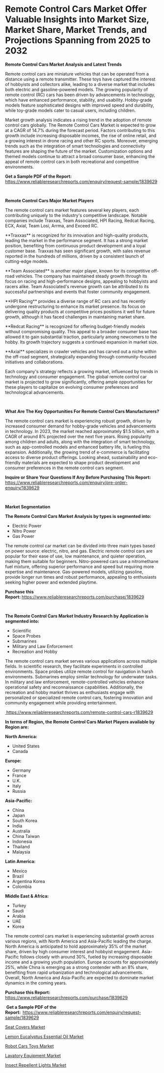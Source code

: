 <p><h1>Remote Control Cars Market Offer Valuable Insights into Market Size, Market Share, Market Trends, and Projections Spanning from 2025 to 2032</h1></p><p><strong>Remote Control Cars Market Analysis and Latest Trends</strong></p>
<p><p>Remote control cars are miniature vehicles that can be operated from a distance using a remote transmitter. These toys have captured the interest of hobbyists and collectors alike, leading to a diverse market that includes both electric and gasoline-powered models. The growing popularity of remote control (RC) cars has been driven by advancements in technology, which have enhanced performance, stability, and usability. Hobby-grade models feature sophisticated designs with improved speed and durability, while toy-grade models cater to casual users, including children.</p><p>Market growth analysis indicates a rising trend in the adoption of remote control cars globally. The Remote Control Cars Market is expected to grow at a CAGR of 14.7% during the forecast period. Factors contributing to this growth include increasing disposable incomes, the rise of online retail, and a growing interest in drone racing and other RC sports. Moreover, emerging trends such as the integration of smart technologies and connectivity features are shaping the future of the market. Customization options and themed models continue to attract a broad consumer base, enhancing the appeal of remote control cars in both recreational and competitive environments.</p></p>
<p><strong>Get a Sample PDF of the Report:&nbsp;</strong> <a href="https://www.reliableresearchreports.com/enquiry/request-sample/1839629?utm_campaign=28&utm_medium=2&utm_source=Github&utm_content=ia&utm_term=07022025&utm_id=remote-control-cars">https://www.reliableresearchreports.com/enquiry/request-sample/1839629</a></p>
<p>&nbsp;</p>
<p><strong>Remote Control Cars Major Market Players</strong></p>
<p><p>The remote control cars market features several key players, each contributing uniquely to the industry's competitive landscape. Notable companies include Traxxas, Team Associated, HPI Racing, Redcat Racing, ECX, Axial, Team Losi, Arrma, and Exceed RC.</p><p>**Traxxas** is recognized for its innovation and high-quality products, leading the market in the performance segment. It has a strong market position, benefiting from continuous product development and a loyal customer base. Traxxas has seen significant growth, with sales revenue reported in the hundreds of millions, driven by a consistent launch of cutting-edge models.</p><p>**Team Associated** is another major player, known for its competitive off-road vehicles. The company has maintained steady growth through its focus on racing and high-performance designs, appealing to hobbyists and racers alike. Team Associated's revenue growth can be attributed to its successful partnerships and events that foster community engagement.</p><p>**HPI Racing** provides a diverse range of RC cars and has recently undergone restructuring to enhance its market presence. Its focus on delivering quality products at competitive prices positions it well for future growth, although it has faced challenges in maintaining market share.</p><p>**Redcat Racing** is recognized for offering budget-friendly models without compromising quality. This appeal to a broader consumer base has allowed it to gain substantial traction, particularly among newcomers to the hobby. Its growth trajectory suggests a continued expansion in market size.</p><p>**Axial** specializes in crawler vehicles and has carved out a niche within the off-road segment, strategically expanding through community-focused initiatives and collaborations.</p><p>Each company's strategy reflects a growing market, influenced by trends in technology and consumer engagement. The global remote control car market is projected to grow significantly, offering ample opportunities for these players to capitalize on evolving consumer preferences and technological advancements.</p></p>
<p>&nbsp;</p>
<p><strong>What Are The Key Opportunities For Remote Control Cars Manufacturers?</strong></p>
<p><p>The remote control cars market is experiencing robust growth, driven by increased consumer demand for hobby-grade vehicles and advancements in technology. In 2023, the market reached approximately $1.5 billion, with a CAGR of around 8% projected over the next five years. Rising popularity among children and adults, along with the integration of smart technology, such as app-controlled models and enhanced battery life, is fueling this expansion. Additionally, the growing trend of e-commerce is facilitating access to diverse product offerings. Looking ahead, sustainability and eco-friendly materials are expected to shape product development and consumer preferences in the remote control cars segment.</p></p>
<p><strong>Inquire or Share Your Questions If Any Before Purchasing This Report:</strong> <a href="https://www.reliableresearchreports.com/enquiry/pre-order-enquiry/1839629?utm_campaign=28&utm_medium=2&utm_source=Github&utm_content=ia&utm_term=07022025&utm_id=remote-control-cars">https://www.reliableresearchreports.com/enquiry/pre-order-enquiry/1839629</a></p>
<p>&nbsp;</p>
<p><strong>Market Segmentation</strong></p>
<p><strong>The Remote Control Cars Market Analysis by types is segmented into:</strong></p>
<p><ul><li>Electric Power</li><li>Nitro Power</li><li>Gas Power</li></ul></p>
<p><p>The remote control car market can be divided into three main types based on power source: electric, nitro, and gas. Electric remote control cars are popular for their ease of use, low maintenance, and quieter operation, making them suitable for beginners. Nitro-powered cars use a nitromethane fuel mixture, offering superior performance and speed but requiring more expertise and maintenance. Gas-powered models, utilizing gasoline, provide longer run times and robust performance, appealing to enthusiasts seeking higher power and extended playtime.</p></p>
<p><strong>Purchase this Report:&nbsp;</strong><a href="https://www.reliableresearchreports.com/purchase/1839629?utm_campaign=28&utm_medium=2&utm_source=Github&utm_content=ia&utm_term=07022025&utm_id=remote-control-cars">https://www.reliableresearchreports.com/purchase/1839629</a></p>
<p>&nbsp;</p>
<p><strong>The Remote Control Cars Market Industry Research by Application is segmented into:</strong></p>
<p><ul><li>Scientific</li><li>Space Probes</li><li>Submarines</li><li>Military and Law Enforcement</li><li>Recreation and Hobby</li></ul></p>
<p><p>The remote control cars market serves various applications across multiple fields. In scientific research, they facilitate experiments in controlled environments. Space probes utilize remote control for navigation in harsh environments. Submarines employ similar technology for underwater tasks. In military and law enforcement, remote-controlled vehicles enhance operational safety and reconnaissance capabilities. Additionally, the recreation and hobby market thrives as enthusiasts engage with personalized or specialized remote control cars, fostering innovation and community engagement while providing entertainment.</p></p>
<p><a href="https://www.reliableresearchreports.com/remote-control-cars-r1839629?utm_campaign=28&utm_medium=2&utm_source=Github&utm_content=ia&utm_term=07022025&utm_id=remote-control-cars">&nbsp;https://www.reliableresearchreports.com/remote-control-cars-r1839629</a></p>
<p><strong>In terms of Region, the Remote Control Cars Market Players available by Region are:</strong></p>
<p>
    <p> <strong> North America: </strong>
        <ul>
            <li>United States</li>
            <li>Canada</li>
        </ul>
        </p> 
    <p> <strong> Europe: </strong>
        <ul>
            <li>Germany</li>
            <li>France</li>
            <li>U.K.</li>
            <li>Italy</li>
            <li>Russia</li>
        </ul>
        </p> 
    <p> <strong> Asia-Pacific: </strong>
        <ul>
            <li>China</li>
            <li>Japan</li>
            <li>South Korea</li>
            <li>India</li>
            <li>Australia</li>
            <li>China Taiwan</li>
            <li>Indonesia</li>
            <li>Thailand</li>
            <li>Malaysia</li>
        </ul>
        </p> 
    <p> <strong> Latin America: </strong>
        <ul>
            <li>Mexico</li>
            <li>Brazil</li>
            <li>Argentina Korea</li>
            <li>Colombia</li>
        </ul>
        </p> 
    <p> <strong> Middle East & Africa: </strong>
        <ul>
            <li>Turkey</li>
            <li>Saudi</li>
            <li>Arabia</li>
            <li>UAE</li>
            <li>Korea</li>
        </ul>
    </p>
    </p>
<p><p>The remote control cars market is experiencing substantial growth across various regions, with North America and Asia-Pacific leading the charge. North America is anticipated to hold approximately 35% of the market share, driven by high consumer interest and hobbyist engagement. Asia-Pacific follows closely with around 30%, fueled by increasing disposable income and a growing youth population. Europe accounts for approximately 25%, while China is emerging as a strong contender with an 8% share, benefiting from rapid urbanization and technological advancements. Overall, North America and Asia-Pacific are expected to dominate market dynamics in the coming years.</p></p>
<p><strong>Purchase this Report: </strong><a href="https://www.reliableresearchreports.com/purchase/1839629?utm_campaign=28&utm_medium=2&utm_source=Github&utm_content=ia&utm_term=07022025&utm_id=remote-control-cars">https://www.reliableresearchreports.com/purchase/1839629</a></p>
<p>&nbsp;<strong>Get a Sample PDF of the Report:&nbsp;&nbsp;</strong><a href="https://www.reliableresearchreports.com/enquiry/request-sample/1839629?utm_campaign=28&utm_medium=2&utm_source=Github&utm_content=ia&utm_term=07022025&utm_id=remote-control-cars">https://www.reliableresearchreports.com/enquiry/request-sample/1839629</a></p>
<p><strong></strong></p>
<p><p><a href="https://github.com/benhaeneye/Market-Research-Report-List-1/blob/main/seat-covers-market.md?utm_campaign=28&utm_medium=2&utm_source=Github&utm_content=ia&utm_term=07022025&utm_id=remote-control-cars">Seat Covers Market</a></p><p><a href="https://github.com/semiensamuel72378/Market-Research-Report-List-1/blob/main/lemon-eucalyptus-essential-oil-market.md?utm_campaign=28&utm_medium=2&utm_source=Github&utm_content=ia&utm_term=07022025&utm_id=remote-control-cars">Lemon Eucalyptus Essential Oil Market</a></p><p><a href="https://github.com/ajatawlasta/Market-Research-Report-List-1/blob/main/robot-cars-toys-market.md?utm_campaign=28&utm_medium=2&utm_source=Github&utm_content=ia&utm_term=07022025&utm_id=remote-control-cars">Robot Cars Toys Market</a></p><p><a href="https://github.com/chikenmhamdi/Market-Research-Report-List-1/blob/main/lavatory-equipment-market.md?utm_campaign=28&utm_medium=2&utm_source=Github&utm_content=ia&utm_term=07022025&utm_id=remote-control-cars">Lavatory Equipment Market</a></p><p><a href="https://github.com/locarol73/Market-Research-Report-List-1/blob/main/insect-repellent-lights-market.md?utm_campaign=28&utm_medium=2&utm_source=Github&utm_content=ia&utm_term=07022025&utm_id=remote-control-cars">Insect Repellent Lights Market</a></p></p>